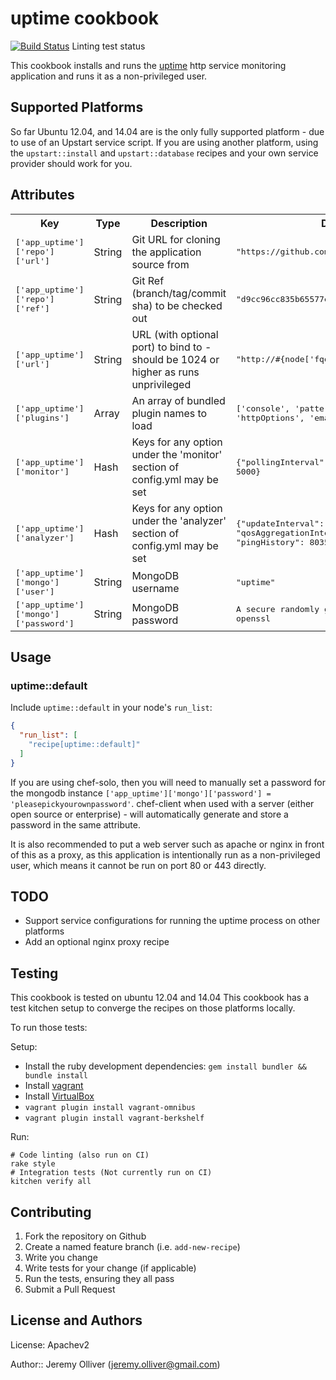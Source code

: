# uptime cookbook

[![Build Status](https://travis-ci.org/jeremyolliver/cookbook-uptime.svg?branch=master)](https://travis-ci.org/jeremyolliver/cookbook-uptime) Linting test status

This cookbook installs and runs the [uptime](https://github.com/fzaninotto/uptime) http service monitoring application and runs it as a non-privileged user.

## Supported Platforms

So far Ubuntu 12.04, and 14.04 are is the only fully supported platform - due to use of an Upstart service script. If you are using another platform, using the `upstart::install` and `upstart::database` recipes and your own service provider should work for you.

## Attributes

<table>
  <tr>
    <th>Key</th>
    <th>Type</th>
    <th>Description</th>
    <th>Default</th>
  </tr>
  <tr>
    <td><tt>['app_uptime']['repo']['url']</tt></td>
    <td>String</td>
    <td>Git URL for cloning the application source from</td>
    <td><tt>"https://github.com/fzaninotto/uptime.git"</tt></td>
  </tr>
  <tr>
    <td><tt>['app_uptime']['repo']['ref']</tt></td>
    <td>String</td>
    <td>Git Ref (branch/tag/commit sha) to be checked out</td>
    <td><tt>"d9cc96cc835b65577e9bc8c94625eb2706a1b923"</tt></td>
  </tr>
  <tr>
    <td><tt>['app_uptime']['url']</tt></td>
    <td>String</td>
    <td>URL (with optional port) to bind to - should be 1024 or higher as runs unprivileged</td>
    <td><tt>"http://#{node['fqdn']}:8082"</tt></td>
  </tr>
  <tr>
    <td><tt>['app_uptime']['plugins']</tt></td>
    <td>Array</td>
    <td>An array of bundled plugin names to load</td>
    <td><tt>['console', 'patternMatcher', 'httpOptions', 'email']</tt></td>
  </tr>
  <tr>
    <td><tt>['app_uptime']['monitor']</tt></td>
    <td>Hash</td>
    <td>Keys for any option under the 'monitor' section of config.yml may be set</td>
    <td><tt>{"pollingInterval": 10000, "timeout": 5000}</tt></td>
  </tr>
  <tr>
    <td><tt>['app_uptime']['analyzer']</tt></td>
    <td>Hash</td>
    <td>Keys for any option under the 'analyzer' section of config.yml may be set</td>
    <td><tt>{"updateInterval": 60000, "qosAggregationInterval": 600000, "pingHistory": 8035200000}</tt></td>
  </tr>
  <tr>
    <td><tt>['app_uptime']['mongo']['user']</tt></td>
    <td>String</td>
    <td>MongoDB username</td>
    <td><tt>"uptime"</tt></td>
  </tr>
  <tr>
    <td><tt>['app_uptime']['mongo']['password']</tt></td>
    <td>String</td>
    <td>MongoDB password</td>
    <td><tt>A secure randomly generated value by openssl</tt></td>
  </tr>
</table>

## Usage

### uptime::default

Include `uptime::default` in your node's `run_list`:

```json
{
  "run_list": [
    "recipe[uptime::default]"
  ]
}
```

If you are using chef-solo, then you will need to manually set a password for the mongodb instance `['app_uptime']['mongo']['password'] = 'pleasepickyourownpassword'`. chef-client when used with a server (either open source or enterprise) - will automatically generate and store a password in the same attribute.

It is also recommended to put a web server such as apache or nginx in front of this as a proxy, as this application is intentionally run as a non-privileged user, which means it cannot be run on port 80 or 443 directly.

## TODO

* Support service configurations for running the uptime process on other platforms
* Add an optional nginx proxy recipe

## Testing

This cookbook is tested on ubuntu 12.04 and 14.04
This cookbook has a test kitchen setup to converge the recipes on those platforms locally.

To run those tests:

Setup:

* Install the ruby development dependencies: `gem install bundler && bundle install`
* Install [vagrant](https://www.vagrantup.com/)
* Install [VirtualBox](https://www.virtualbox.org/)
* `vagrant plugin install vagrant-omnibus`
* `vagrant plugin install vagrant-berkshelf`

Run:

    # Code linting (also run on CI)
    rake style
    # Integration tests (Not currently run on CI)
    kitchen verify all

## Contributing

1. Fork the repository on Github
2. Create a named feature branch (i.e. `add-new-recipe`)
3. Write you change
4. Write tests for your change (if applicable)
5. Run the tests, ensuring they all pass
6. Submit a Pull Request

## License and Authors

License: Apachev2

Author:: Jeremy Olliver (<jeremy.olliver@gmail.com>)
